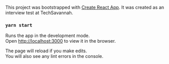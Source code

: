 This project was bootstrapped with [Create React App](https://github.com/facebook/create-react-app).
It was created as an interview test at TechSavannah.



### `yarn start`

Runs the app in the development mode.<br />
Open [http://localhost:3000](http://localhost:3000) to view it in the browser.

The page will reload if you make edits.<br />
You will also see any lint errors in the console.

